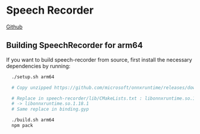 # Speech Recorder

[Github](https://github.com/serenadeai/speech-recorder)

## Building SpeechRecorder for arm64

If you want to build speech-recorder from source, first install the necessary dependencies by running:

```bash
  ./setup.sh arm64

  # Copy unzipped https://github.com/microsoft/onnxruntime/releases/download/v# # 1.18.1/onnxruntime-linux-aarch64-1.18.1.tgz to speech-recorder/lib/3rd_part# y/onnxruntime

  # Replace in speech-recorder/lib/CMakeLists.txt : libonnxruntime.so.1.10.0 ->
  # -> libonnxruntime.so.1.18.1
  # Same replace in binding.gyp

  ./build.sh arm64
  npm pack

```
